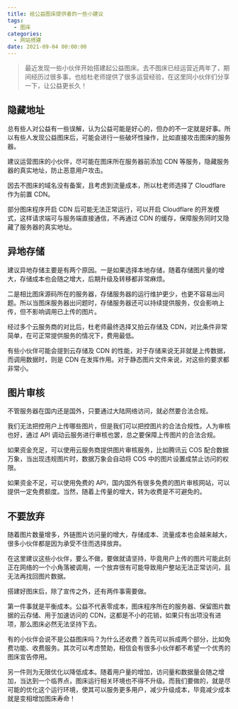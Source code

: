 ```yaml
---
title: 给公益图床提供者的一些小建议
tags:
  - 图床
categories:
  - 网站搭建
date: 2021-09-04 00:00:00
---
```


> 最近发现一些小伙伴开始搭建起公益图床。去不图床已经运营近两年了，期间经历过很多事，也给杜老师提供了很多运营经验，在这里同小伙伴们分享一下，让公益更长久！

<!-- more -->

## 隐藏地址

总有些人对公益有一些误解，认为公益可能是好心的，但办的不一定就是好事。所以有些人发现公益图床后，可能会进行一些破坏性操作，比如直接攻击图床的服务器。

建议运营图床的小伙伴，尽可能在图床所在服务器前添加 CDN 等服务，隐藏服务器的真实地址，防止恶意用户攻击。

因去不图床的域名没有备案，且考虑到流量成本，所以杜老师选择了 Cloudflare 作为前置 CDN。

部分图床程序开启 CDN 后可能无法正常运行，可以开启 Cloudflare 的开发模式，这样请求端可与服务端直接通信，不再通过 CDN 的缓存，保障服务同时又隐藏了服务器的真实地址。

## 异地存储

建议异地存储主要是有两个原因。一是如果选择本地存储，随着存储图片量的增大，存储成本也会随之增大，后期升级及转移都非常麻烦。

二是相比图床源码所在的服务器，存储服务器的运行维护更少，也更不容易出问题。所以当图床服务器出问题时，存储服务器还可以持续提供服务，仅会影响上传，但不影响调用已上传的图片。

经过多个云服务商的对比后，杜老师最终选择又拍云存储及 CDN，对比条件非常简单，在可正常提供服务的情况下，费用最低。

有些小伙伴可能会提到云存储及 CDN 的性能，对于存储来说无非就是上传数据，而调用数据时，则是 CDN 在发挥作用。对于静态图片文件来说，对这些的要求都非常小。

## 图片审核

不管服务器在国内还是国外，只要通过大陆网络访问，就必然要合法合规。

我们无法把控用户上传哪些图片，但是我们可以把控图片的合法合规性。人为审核也好，通过 API 调动云服务进行审核也罢，总之要保障上传图片的合法合规。

如果资金充足，可以使用云服务商提供图片审核服务，比如腾讯云 COS 配合数据万象，当出现违规图片时，数据万象会自动将 COS 中的图片设置成禁止访问的权限。

如果资金不足，可以使用免费的 API，国内国外有很多免费的图片审核网站，可以提供一定免费额度。当然，随着上传量的增大，转为收费是不可避免的。

## 不要放弃

随着图片数量增多，外链图片访问量的增大，存储成本、流量成本也会越来越大，很多小伙伴都是因为承受不住而选择放弃。

在这里建议这些小伙伴，要么不做，要做就请坚持，毕竟用户上传的图片可能此刻正在网络的一个小角落被调用，一个放弃很有可能导致用户整站无法正常访问，且无法再找回图片数据。

搭建好图床后，除了宣传之外，还有两件事需要做。

第一件事就是平衡成本。公益不代表零成本，图床程序所在的服务器、保留图片数据的云存储、用于加速访问的 CDN，这都是不小的花销，如果只有出项没有进项，那么图床必然无法坚持下去。

有的小伙伴会说不是公益图床吗？为什么还收费？首先可以拆成两个部分，比如免费功能、收费服务。其次可以考虑赞助，相信会有很多小伙伴都不希望一个优秀的图床宣告停用。

另一件则为无限优化以降低成本。随着用户量的增加，访问量和数据量会随之增加，当达到一个临界点，图床运行相关环境也不得不升级。而我们要做的，就是尽可能的优化这个运行环境，使其可以服务更多用户，减少升级成本，毕竟减少成本就是变相增加图床寿命！
